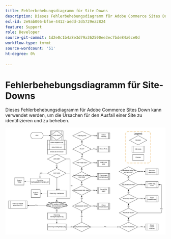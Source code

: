 ```yaml
---
title: Fehlerbehebungsdiagramm für Site-Downs
description: Dieses Fehlerbehebungsdiagramm für Adobe Commerce Sites Down kann verwendet werden, um die Ursachen für den Ausfall einer Site zu identifizieren und zu beheben.
exl-id: 2e9ab006-bfae-4412-aedd-3d5729ea2824
feature: Support
role: Developer
source-git-commit: 1d2e0c1b4a8e3d79a362500ee3ec7bde84a6ce0d
workflow-type: tm+mt
source-wordcount: '51'
ht-degree: 0%

---
```


# Fehlerbehebungsdiagramm für Site-Downs

Dieses Fehlerbehebungsdiagramm für Adobe Commerce Sites Down kann verwendet werden, um die Ursachen für den Ausfall einer Site zu identifizieren und zu beheben.

![Abbildung: Fehlerbehebung bei Site-Downs](assets/updated_site_down_1.jpeg)

